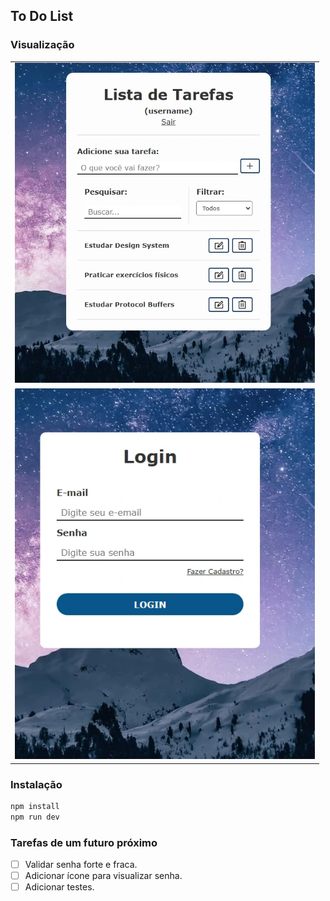 ## To Do List

### Visualização

<table>
  <tr>
    <td><img src=".github/preview1.webp" width="480"/></td>
  </tr>
  <tr>
    <td><img src=".github/preview2.webp" width="480"/></td>
  </tr>
 </table>

### Instalação

```bash
npm install
npm run dev
```

### Tarefas de um futuro próximo

- [ ] Validar senha forte e fraca.
- [ ] Adicionar ícone para visualizar senha.
- [ ] Adicionar testes.
